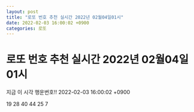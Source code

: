 ```yaml
---
layout: post
title: "로또 번호 추천 실시간 2022년 02월04일01시"
date: 2022-02-03 16:00:02 +0900
categories: 로또
---
```


# 로또 번호 추천 실시간 2022년 02월04일01시

지금 이 시각 행운번호!! 2022-02-03 16:00:02 +0900

 19  28  40  44  25  7 

